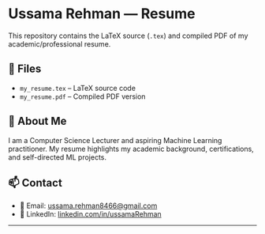 # Ussama Rehman — Resume

This repository contains the LaTeX source (`.tex`) and compiled PDF of my academic/professional resume.

## 📄 Files

- `my_resume.tex` – LaTeX source code
- `my_resume.pdf` – Compiled PDF version

## 📌 About Me

I am a Computer Science Lecturer and aspiring Machine Learning practitioner. My resume highlights my academic background, certifications, and self-directed ML projects.

## 📫 Contact

- 📧 Email: ussama.rehman8466@gmail.com  
- 💼 LinkedIn: [linkedin.com/in/ussamaRehman](https://linkedin.com/in/ussamaRehman)

---
